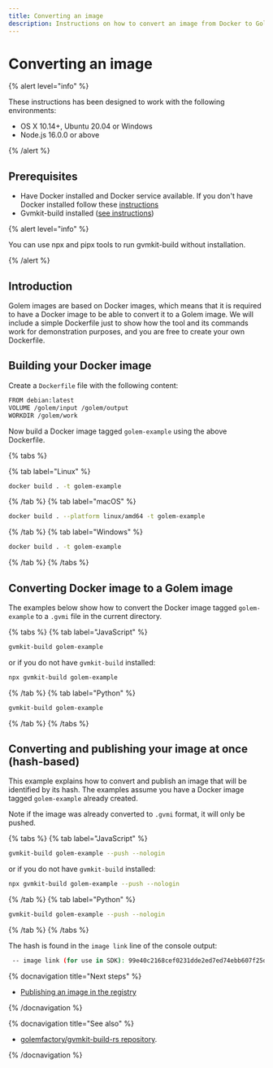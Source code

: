 ```yaml
---
title: Converting an image
description: Instructions on how to convert an image from Docker to Golem using gvmkit-build
---
```


# Converting an image


{% alert level="info" %}

These instructions has been designed to work with the following environments:

- OS X 10.14+, Ubuntu 20.04 or Windows
- Node.js 16.0.0 or above

{% /alert %}

## Prerequisites

- Have Docker installed and Docker service available. If you don't have Docker installed follow these [instructions](https://www.docker.com/products/docker-desktop)
- Gvmkit-build installed ([see instructions](/docs/creators/javascript/examples/tools/gvmkit-build-installation))


{% alert level="info" %}

You can use npx and pipx tools to run gvmkit-build without installation. 

{% /alert %}

  
## Introduction  

Golem images are based on Docker images, which means that it is required to have a Docker image to be able to convert it to a Golem image. We will include a simple Dockerfile just to show how the tool and its commands work for demonstration purposes, and you are free to create your own Dockerfile.


## Building your Docker image

Create a `Dockerfile` file with the following content:

```bash
FROM debian:latest
VOLUME /golem/input /golem/output
WORKDIR /golem/work
``` 

Now build a Docker image tagged `golem-example` using the above Dockerfile. 


{% tabs %}

{% tab label="Linux" %}
```bash
docker build . -t golem-example
```
{% /tab %}
{% tab label="macOS" %}
```bash
docker build . --platform linux/amd64 -t golem-example
```
{% /tab %}
{% tab label="Windows" %}
```bash
docker build . -t golem-example
```
{% /tab %}
{% /tabs %}


## Converting Docker image to a Golem image

The examples below show how to convert the Docker image tagged `golem-example` to a `.gvmi` file in the current directory.

{% tabs %}
{% tab label="JavaScript" %}

```bash
gvmkit-build golem-example
```
or if you do not have `gvmkit-build` installed:

```bash
npx gvmkit-build golem-example
```
{% /tab %}
{% tab label="Python" %}

```bash
gvmkit-build golem-example
```

{% /tab %}
{% /tabs %}        


## Converting and publishing your image at once (hash-based)

This example explains how to convert and publish an image that will be identified by its hash. The examples assume you have a Docker image tagged `golem-example` already created. 


Note if the image was already converted to `.gvmi` format, it will only be pushed. 

{% tabs %}
{% tab label="JavaScript" %}
```bash
gvmkit-build golem-example --push --nologin
```
or if you do not have `gvmkit-build` installed:

```bash
npx gvmkit-build golem-example --push --nologin
```
{% /tab %}
{% tab label="Python" %}

```bash
gvmkit-build golem-example --push --nologin
```

{% /tab %}
{% /tabs %}


The hash is found in the `image link` line of the console output:

```bash
 -- image link (for use in SDK): 99e40c2168cef0231dde2ed7ed74ebb607f25d8ed4bf9fe537f8da7b
``` 

 
{% docnavigation title="Next steps" %}

- [Publishing an image in the registry](/docs/creators/javascript/examples/tools/publishing-custom-images)

{% /docnavigation %}


{% docnavigation title="See also" %}

- [golemfactory/gvmkit-build-rs repository](https://github.com/golemfactory/gvmkit-build-rs).

{% /docnavigation %}